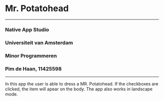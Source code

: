 # Mr. Potatohead
---

### Native App Studio
### Universiteit van Amsterdam
### Minor Programmeren
### Pim de Haan, 11425598
---

In this app the user is able to dress a MR. Potatohead.
If the checkboxes are clicked, the item will apear on the body.
The app also works in landscape mode.



